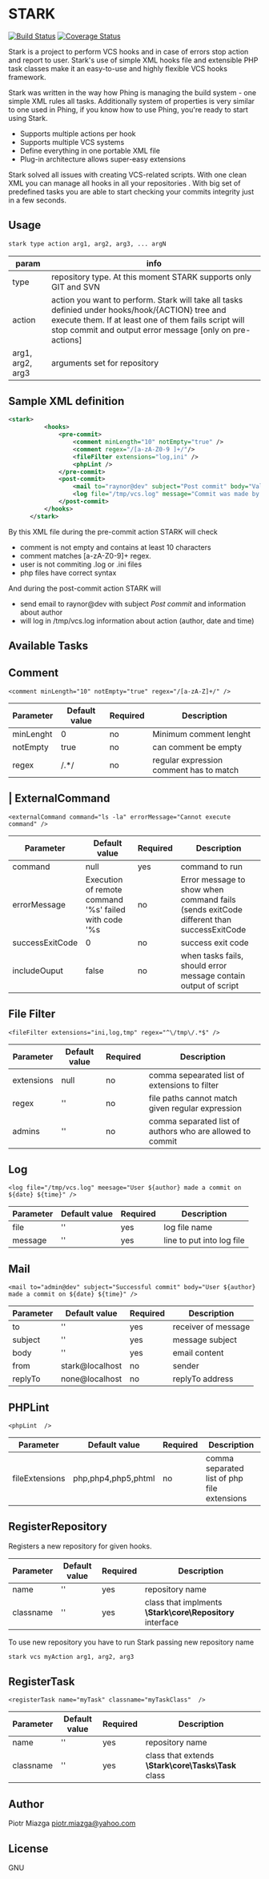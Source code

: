 STARK 
========
[![Build Status](https://travis-ci.org/polishdeveloper/stark.svg?branch=master)](https://travis-ci.org/polishdeveloper/stark)
[![Coverage Status](https://coveralls.io/repos/polishdeveloper/stark/badge.png?branch=master)](https://coveralls.io/r/polishdeveloper/stark?branch=master)

Stark is a project to perform VCS hooks and in case of errors stop action and report to user.
Stark's use of simple XML hooks file and extensible PHP task classes make it an easy-to-use and highly flexible VCS hooks framework.

Stark was written in the way how Phing is managing the build system - one simple XML rules all tasks. 
Additionally system of properties is very similar to one used in Phing, if you know how to use Phing,
you're ready to start using Stark.


* Supports multiple actions per hook
* Supports multiple VCS systems
* Define everything in one portable XML file
* Plug-in architecture allows super-easy extensions

Stark solved all issues with creating VCS-related scripts. With one clean XML you can manage all hooks in all your repositories . With big set of predefined tasks you are able to start checking your commits integrity just in a few seconds.

  
  
Usage
---
  
```bash
stark type action arg1, arg2, arg3, ... argN
```

| param | info  |
| ----- | ----- |
| type  | repository type. At this moment STARK supports only GIT and SVN |
| action  | action you want to perform. Stark will take all tasks definied under hooks/hook/{ACTION} tree and execute them. If at least one of them fails script will stop commit and output error message [only on pre-actions] |
| arg1, arg2, arg3 | arguments set for repository |
  

  
Sample XML definition
---
  
  ```xml
  <stark>
            <hooks>
                <pre-commit>
                    <comment minLength="10" notEmpty="true" />
                    <comment regex="/[a-zA-Z0-9 ]+/"/>
                    <fileFilter extensions="log,ini" />
                    <phpLint />
                </pre-commit>
                <post-commit>
                    <mail to="raynor@dev" subject="Post commit" body="Valid commit by ${author}"/>
                    <log file="/tmp/vcs.log" message="Commit was made by ${author} on ${date} ${time}. Commit message : ${message}" />
                </post-commit>
            </hooks>
        </stark>
```

By this XML file during the pre-commit action STARK will check 
 * comment is not empty and contains at least 10 characters
 * comment matches [a-zA-Z0-9]+ regex.
 * user is not commiting .log or .ini files
 * php files have correct syntax
 
And during  the post-commit action STARK will 
 * send email to raynor@dev with subject *Post commit* and information about author
 * will log in /tmp/vcs.log information about action (author, date and time)
   
   
Available Tasks
----------------
   
Comment
---
    <comment minLength="10" notEmpty="true" regex="/[a-zA-Z]+/" />
   
| Parameter  | Default value | Required | Description |
| ---------- | ------------- | --------- | ---------- |
| minLenght  | 0  | no | Minimum comment lenght|
| notEmpty   | true | no | can comment be empty |
| regex      | /.*/ | no | regular expression comment has to match |
   

| ExternalCommand 
 ---
    <externalCommand command="ls -la" errorMessage="Cannot execute command" />
| Parameter  | Default value | Required | Description |
| ---------- | ------------- | --------- | ---------- |
| command    |  null    | yes       | command to run |
| errorMessage | Execution of remote command '%s' failed with code '%s | no | Error message to show when command fails (sends exitCode different than successExitCode |
| successExitCode | 0 | no | success exit code |
| includeOuput | false | no | when tasks fails, should error message contain output of script |
 
   
   
File Filter
---
    <fileFilter extensions="ini,log,tmp" regex="^\/tmp\/.*$" />
| Parameter  | Default value | Required | Description |
| ---------- | ------------- | --------- | ---------- |
| extensions    |  null    | no       | comma sepearated list of extensions to filter |
| regex | '' | no | file paths cannot match given regular expression |
| admins | '' | no | comma separated list of authors who are allowed to commit |
    
Log
---
    <log file="/tmp/vcs.log" meesage="User ${author} made a commit on ${date} ${time}" />
   
| Parameter  | Default value | Required | Description |
| ---------- | ------------- | --------- | ---------- |
| file  | '' | yes | log file name|
| message | '' | yes | line to put into log file |
   
Mail
---
    <mail to="admin@dev" subject="Successful commit" body="User ${author} made a commit on ${date} ${time}" />
   
| Parameter  | Default value | Required | Description |
| ---------- | ------------- | --------- | ---------- |
| to  | '' | yes | receiver of message |
| subject | '' | yes | message subject |
| body | '' | yes | email content |
| from | stark@localhost | no | sender |
| replyTo | none@localhost | no | replyTo address |
   
    
PHPLint
---
    <phpLint  />
 
| Parameter  | Default value | Required | Description |
| ---------- | ------------- | --------- | ---------- |
| fileExtensions  | php,php4,php5,phtml | no | comma separated list of php file extensions |
    


RegisterRepository
---
Registers a new repository for given hooks.
    <registerRepository name="vcs" classname="myVCSClass"  />
   
| Parameter  | Default value | Required | Description |
| ---------- | ------------- | --------- | ---------- |
| name  | '' |  yes | repository name |
| classname  | '' |  yes | class that implments **\Stark\core\Repository** interface |
To use new repository you have to run Stark passing new repository name 
```bash
stark vcs myAction arg1, arg2, arg3
```


RegisterTask
---
    <registerTask name="myTask" classname="myTaskClass"  />
   
| Parameter  | Default value | Required | Description |
| ---------- | ------------- | --------- | ---------- |
| name  | '' |  yes | repository name |
| classname  | '' |  yes | class that extends **\Stark\core\Tasks\Task** class |
   
   

Author
--------

Piotr Miazga <piotr.miazga@yahoo.com>

License
--------

GNU
